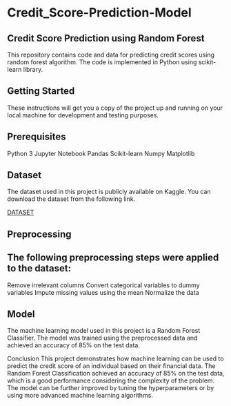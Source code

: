 # Credit_Score-Prediction-Model
## Credit Score Prediction using Random Forest
This repository contains code and data for predicting credit scores using random forest algorithm. The code is implemented in Python using scikit-learn library.

## Getting Started
These instructions will get you a copy of the project up and running on your local machine for development and testing purposes.

## Prerequisites
Python 3
Jupyter Notebook
Pandas
Scikit-learn
Numpy
Matplotlib

## Dataset
The dataset used in this project is publicly available on Kaggle. You can download the dataset from the following link.

[DATASET](https://statso.io/credit-score-classification-case-study/)

## Preprocessing
## The following preprocessing steps were applied to the dataset:

Remove irrelevant columns
Convert categorical variables to dummy variables
Impute missing values using the mean
Normalize the data

## Model
The machine learning model used in this project is a Random Forest Classifier. The model was trained using the preprocessed data and achieved an accuracy of 85% on the test data.

Conclusion
This project demonstrates how machine learning can be used to predict the credit score of an individual based on their financial data. The Random Forest Classification achieved an accuracy of 85% on the test data, which is a good performance considering the complexity of the problem. The model can be further improved by tuning the hyperparameters or by using more advanced machine learning algorithms.
